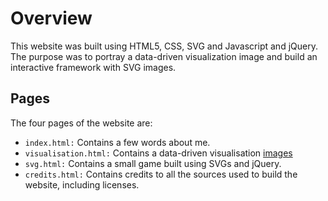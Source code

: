 # Overview
This website was built using HTML5, CSS, SVG and Javascript and jQuery. The purpose was to portray a data-driven visualization image and build an interactive framework with SVG images.

## Pages
The four pages of the website are:
- `index.html:` Contains a few words about me. 
- `visualisation.html:` Contains a data-driven visualisation [images](images/universe.gif)
- `svg.html:` Contains a small game built using SVGs and jQuery.
- `credits.html:` Contains credits to all the sources used to build the website, including licenses.
